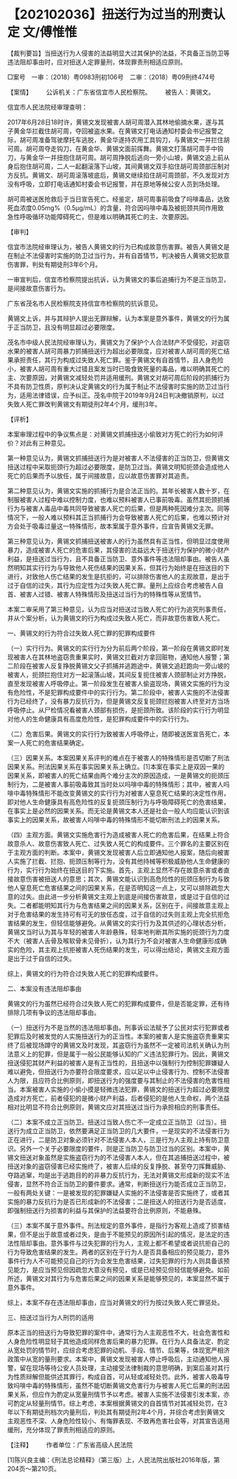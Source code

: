 # 【202102036】扭送行为过当的刑责认定 文/傅惟惟

【裁判要旨】当扭送行为人侵害的法益明显大过其保护的法益，不具备正当防卫等违法阻却事由时，应对扭送人定罪量刑，体现罪责刑相适应原则。

□案号　一审：（2018）粤0983刑初106号　二审：（2018）粤09刑终474号

【案情】 　　公诉机关：广东省信宜市人民检察院。 　　被告人：黄锡文。

信宜市人民法院经审理查明：

2017年6月28日18时许，黄锡文发现被害人胡可周潜入其林地偷摘水果，遂与其子黄金华拦截住胡可周，夺回被盗水果。在黄锡文打电话通知村委会书记报警之际，胡可周准备驾驶摩托车逃脱，黄金华遂持农用工具钩刀，与黄锡文一并拦住胡可周。胡可周夺走钩刀，在黄金华、黄锡文面前挥舞。黄锡文打落胡可周手中钩刀，与黄金华一并扭抱住胡可周。胡可周挣脱后逃向一旁小山坡，黄锡文追上前从身后抱住胡可周，二人一起翻滚落下山坡，其间黄锡文双手掐住胡可周颈部压制对方反抗。黄锡文、胡可周滚落坡底后，黄锡文继续掐住胡可周颈部，不久发现对方没有呼吸，立即打电话通知村委会书记报警，并在原地等候公安人员到场处理。

胡可周被送医抢救后于当日宣告死亡。经鉴定，胡可周事前吸食了吗啡毒品，达致死血浓度0.05mg%（0.5μg/mL）的含量，符合因吗啡中毒及被扼颈共同作用致急性呼吸循环功能障碍死亡，但是难以明确其死亡的主、次要原因。

【审判】

信宜市法院经审理认为，被告人黄锡文的行为已构成故意伤害罪。被告人黄锡文是在制止不法侵害时实施的防卫过当行为，并有自首情节，判决被告人黄锡文犯故意伤害罪，判处有期徒刑3年6个月。

一审宣判后，信宜市检察院提出抗诉，认为黄锡文的事后追捕行为不是正当防卫，是间接故意伤害行为。

广东省茂名市人民检察院支持信宜市检察院的抗诉意见。

黄锡文上诉，并与其辩护人提出无罪辩解，认为本案是意外事件，黄锡文的行为属于正当防卫，且没有明显超过必要限度。

茂名市中级人民法院经审理认为，黄锡文为了保护个人合法财产不受侵犯，对盗窃水果的被害人胡可周暴力抓捕扭送行为超出必要限度，应对被害人胡可周的死亡结果承担责任，其行为构成过失致人死亡罪。鉴于黄锡文有自首情节，且人身危险小，被害人胡可周有重大过错且案发当时已吸食致死量的毒品，难以明确其死亡的主、次要原因，对黄锡文减轻处罚并适用缓刑。黄锡文对胡可周后阶段的抓捕行为不具有防卫性质，原判决认定黄锡文的行为属于制止不法侵害时实施的防卫过当行为，适用法律错误，应予纠正。茂名中院于2019年9月24日判决撤销原判，以过失致人死亡罪改判黄锡文有期徒刑2年4个月，缓刑3年。

【评析】

本案审理过程中的争议焦点是：对黄锡文抓捕扭送小偷致对方死亡的行为如何评价？对此有三种意见。

第一种意见认为，黄锡文抓捕扭送行为是对被害人不法侵害的正当防卫，但黄锡文扭送过程中采取扼颈行为超过必要限度，是防卫过当。黄锡文明知扼颈会造成他人死亡的后果而予以放任，属于间接故意，应以故意伤害罪对其追责。

第二种意见认为，黄锡文实施的抓捕行为是合法正当的。其年长被害人数十岁，在制服被害人过程中难以控制力度，也难以预料被害人已事前吸毒。虽然其扼颈抓捕行为与被害人毒品中毒共同导致被害人死亡的后果，但是两种死因难分主次。同等情况下，一般人难以预料其正当抓捕行为会导致被害人死亡的后果，也难以预计对方会处于吸毒过量这一特殊情形，故本案属于意外事件，应宣告黄锡文无罪。

第三种意见认为，黄锡文抓捕扭送被害人的行为虽然具有正当性，但明显过度使用暴力，造成被害人死亡的危害后果，其侵害的法益远大于扭送行为保护的微小财产利益，是扭送过当行为，且不具备正当防卫、意外事件等违法阻却事由。被告人虽然明知其实行行为与导致他人死伤结果的因果关系，但其行为始终是在扭送目的下进行，对致他人伤亡结果的发生是抗拒的，可以排除伤害他人的主观故意，是出于过于自信的过失，其行为应定性为过失致人死亡罪。量刑上应综合考虑被告人自首、被害人过错、被害人特殊情形及扭送过当行为的特殊性等从宽情节。

本案二审采用了第三种意见，认为应当对扭送过当致人死亡的行为追究刑事责任，并从个案分析，认为黄锡文的行为构成过失致人死亡，而非故意伤害致人死亡。

一、黄锡文的行为符合过失致人死亡罪的犯罪构成要件

（一）实行行为。黄锡文的实行行为分为前后两个阶段，第一阶段在黄锡文即时发现被害人在其林地盗窃贵重果实时，黄锡文拦截对方拿回赃物，通知他人报警；第二阶段在被害人反复挣脱黄锡文父子抓捕并逃跑途中，黄锡文追赶跑向一旁山坡的被害人，扼颈拦抱住对方一起滚落山坡，其间反复扼住被害人颈部制止对方挣脱，直至发现被害人呼吸停止。第一阶段发生在被害人偷盗现场，黄锡文实施的行为没有危险性，不是犯罪构成要件中的实行行为。第二阶段中，被害人实施的不法侵害行为已经终了，没有暴力反抗行为，但是黄锡文反复扼颈拦抱被害人终至对方当场呼吸停止。从尸检情况看被害人颈部有损伤，是扼颈所致。该阶段的实行行为明显对他人的生命健康具有高度危险性，是犯罪构成要件中的实行行为。

（二）危害后果。黄锡文的实行行为致被害人呼吸停止，随即被送医宣告死亡，本案一人死亡的危害结果确定。

（三）因果关系。本案因果关系评判的难点在于被害人的特殊情形是否切断了刑法因果关系。刑法因果关系在事实因果关系上确立。\[1\]本案在事实上是双因一果的因果关系，即被害人的死亡结果由两个难分主次的原因造成，一是黄锡文的扼颈压制行为，二是被害人事前吸毒致其当时处以吗啡中毒的特殊情形；其中，被害人吗啡中毒特殊情形不能改变黄锡文的实行行为对被害人窒息死亡结果的决定性作用，即对他人生命健康具有高危险性的反复扼颈压制行为与呼吸障碍死亡的危害结果，在事实上是必然的因果关系。而无论是黄锡文本人还是社会一般人均应能认识到该事实上的因果关系，故被害人吗啡中毒的特殊情形不能切断刑法上的因果关系。

（四）主观方面。黄锡文实施危害行为造成被害人死亡的危害后果，在结果上符合故意杀人、故意伤害致人死亡、过失致人死亡的构成要件。三个罪名的主要区别在于主观方面的判断。本案中，黄锡文发现被害人后立即通知他人报案，随后向被害人实施了拦截、拦抱、扼颈压制等行为，没有其他持械等积极威胁他人生命健康的行为，实行行为始终在扭送目的下实施。首先，主观上显然不存在故意杀害或者直接故意伤害被扭送人的意思；其次，黄锡文能认识到高危险性的扼颈压制行为与致他人窒息死亡危害结果之间的因果关系，在是否明知这一点上，又可以排除疏忽大意的过失。由此进一步分析黄锡文主观上到底是间接伤害故意，或是过于自信的过失。二者都能明知其行为与危害结果之间的因果关系，区别在于，间接故意主观上对于危害结果的发生持可有可无的放任态度，过于自信的过失则主观上完全抗拒危害结果的发生，但轻信能够避免。从黄锡文的实行行为及其供述的心理状态分析，黄锡文当时认为其与年轻的被害人年龄悬殊，轻率地判断其所实施的扼颈行为力度不大（被害人舌骨及喉软骨未见骨折），认为其行为不会对被害人生命健康形成确实的危险，其主观上抗拒被害人死伤结果的发生，可以得出结论，黄锡文主观方面是出于过于自信的过失。

综上，黄锡文的行为符合过失致人死亡的犯罪构成要件。

二、本案没有违法阻却事由

黄锡文的行为虽然已经符合过失致人死亡的犯罪构成要件，但是否能定罪，还有待排除几项有争议的违法阻却事由。

（一）扭送行为不是当然的违法阻却事由。刑事诉讼法赋予了公民对实行犯罪或者犯罪后及时被发觉的人实施扭送行为的正当性。本案的被害人是实施盗窃贵重果实终了后被现场蹲守的黄锡文及时发现，其盗窃行为虽然不一定被司法机关确认为刑法意义上的犯罪，但是属于一般公民能够认知的广义违法犯罪行为。因此，黄锡文扭送侵犯其财产利益的被害人是有正当性的，且扭送中以强制行为控制犯罪嫌疑人难以避免，但扭送行为亦要符合限度要求，应以足以中止侵害行为、控制不法侵害人为限，且应符合比例原则，即扭送行为的强度要与其制止的不法侵害的危害性相当。本案被害人实施的小偷小摸是轻微违法犯罪，黄锡文的扭送行为超过必要限度造成对方死亡，前者侵犯的是微小财产利益，后者侵犯的是他人生命权，两个法益相对比明显不符合比例原则，黄锡文应对其扭送过当行为承担相应的刑事责任。

（二）本案不成立正当防卫。扭送过当致人伤亡不一定成立正当防卫（过当）。扭送行为成立正当防卫，依然要满足正当防卫的几大要件，一是现实的不法侵害行为正在进行，二是防卫对象必须针对不法侵害人本人，三是行为人主观上持有防卫意识。另外一个关于必要限度的要件，则是正当防卫与防卫过当的区别。本案中，黄锡文扭送对象虽然是实施盗窃行为的不法侵害人本人，但在其追捕扭送过程中，被扭送对象的盗窃侵害已经实施终了，被害人后续的反复挣脱、甚至夺刀挥舞威胁、夺路逃窜，均是出于逃跑目的的非暴力反抗行为，无法对黄锡文形成新的现实不法侵害，显然不符合正当防卫的要件要求。通常，判断扭送行为能否成立正当防卫，一般有两处关键：一是被发现的犯罪嫌疑人实施的不法侵害是否实施终了，或者其实施的暴力反抗行为是否已形成新的不法侵害；二是扭送人的扭送行为是否适度，即强制扭送行为损害的利益与其保护的法益要符合比例原则，不能悬殊。

（三）本案不属于意外事件。刑法规定的意外事件，是指行为客观上造成了损害结果，但不是出于故意或者过失，是由于不能预见的原因所引起的情况，是法定的违法性阻却事由。意外事件与过失犯罪的行为人，主观上都不希望或者说抗拒自己的行为导致危害结果的发生。两者的区别在于行为人是否具备相应的预见能力，意外事件行为人不可能预见自己的行为会发生危害结果，过失犯罪的行为人则具备该预见能力，是应当预见但因疏忽大意没有预见，或是已经预见但轻信能够避免。如前所述，黄锡文对其行为与危害后果之间的因果关系是能够预见的，本案显然不属于意外事件。

综上，本案不存在违法阻却事由，应当对黄锡文的行为按过失致人死亡罪惩处。

三、扭送过当行为人刑罚的适用

原本正当的扭送行为导致犯罪的案件中，通常行为人主观恶性不大，社会危害性和人身危险性明显轻于其他造成同样危害后果的暴力犯罪。在行为人具备法定、酌定从宽处罚的情节时，应综合考虑犯罪的动机、手段、情节、后果等，体现宽严相济政策中从宽的量刑要求。本案中，黄锡文发现被害人停止呼吸后，主动通知他人报警，留在现场等待公安人员处理，主动接受法律制裁的意思明确，到案后虽对其行为性质辩解但能供述其罪行，构成自首，可从轻或减轻处罚。此外，被害人吸毒导致吗啡中毒的特殊情形，虽然不能切断黄锡文危害行为与被害人死亡后果的刑法因果关系，但应作为酌定从宽量刑情节予以考虑。被害人实施不法侵害引发本案，亦可酌定从轻量刑情节。综上考虑，本案根据黄锡文的自首情节对其减轻处罚，在3年以下有期徒刑档次内量刑后，判处其有期徒刑2年4个月，并综合考虑到黄锡文主观恶性不深、人身危险性较小、有悔罪表现、不致再危害社会等，对其宣告适用缓刑，充分体现了罪责刑相适应的原则。

【注释】 　　作者单位：广东省高级人民法院

\[1\]陈兴良主编：《刑法总论精释》（第三版）上，人民法院出版社2016年版，第204页～第210页。